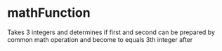 # mathFunction
Takes 3 integers and determines if first and second can be prepared by common math operation and become to equals 3th integer after

